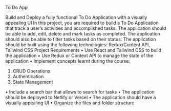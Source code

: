 To Do App

Build and Deploy a fully functional To Do Application with a visually appealing UI
In this project, you are required to build a To Do Application that track a user’s activities and accomplished tasks. The application should be able to add, edit, delete and mark tasks as completed. The application should also be able to filter tasks based on their status. The application should be built using the following technologies: Redux/Content API, Tailwind CSS
Project Requirements
•	Use React and Tailwind CSS to build the application
•	Use Redux or Context API to manage the state of the application
•	Implement concepts learnt during the course:
1.	CRUD Operations
2.	Authentication
3.	State Management

•	Include a search bar that allows to search for tasks
•	The application should be deployed to Netlify or Vercel
•	The application should have a visually appealing UI
•	Organize the files and folder structure
